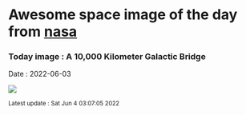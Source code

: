 
# Awesome space image of the day from [nasa](https://api.nasa.gov/)

### Today image : A 10,000 Kilometer Galactic Bridge

Date : 2022-06-03


![](https://apod.nasa.gov/apod/image/2206/Oudoux-and-Jeff-Graphy-with10000km_c.jpg)

<small>Latest update : Sat Jun  4 03:07:05 2022</small>


